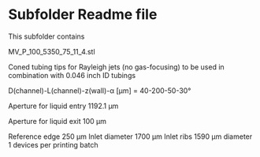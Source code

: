 # Subfolder Readme file
This subfolder contains

MV_P_100_5350_75_11_4.stl

Coned tubing tips for Rayleigh jets (no gas-focusing)
to be used in combination with 0.046 inch ID tubings

D(channel)-L(channel)-z(wall)-α [µm]
= 40-200-50-30°

Aperture for liquid entry
1192.1 µm

Aperture for liquid exit
100 µm

Reference edge 250 µm
Inlet diameter 1700 µm
Inlet ribs 1590 µm diameter
1 devices per printing batch
